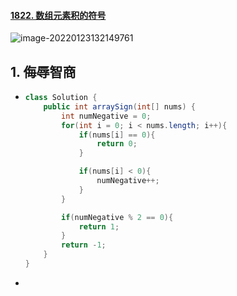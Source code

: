 #### [1822. 数组元素积的符号](https://leetcode-cn.com/problems/sign-of-the-product-of-an-array/)

![image-20220123132149761](https://raw.githubusercontent.com/TWDH/Leetcode-From-Zero/pictures/img/image-20220123132149761.png)

## 1. 侮辱智商

- ```java
  class Solution {
      public int arraySign(int[] nums) {
          int numNegative = 0;
          for(int i = 0; i < nums.length; i++){
              if(nums[i] == 0){
                  return 0;
              }
  
              if(nums[i] < 0){
                  numNegative++;
              }
          }
  
          if(numNegative % 2 == 0){
              return 1;
          }
          return -1;
      }
  }
  ```

- 